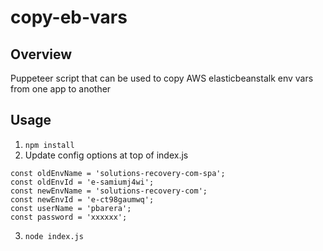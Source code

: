 # copy-eb-vars

## Overview
Puppeteer script that can be used to copy AWS elasticbeanstalk env vars from one app to another

## Usage
1. `npm install`
2. Update config options at top of index.js
```
const oldEnvName = 'solutions-recovery-com-spa';
const oldEnvId = 'e-samiumj4wi';
const newEnvName = 'solutions-recovery-com';
const newEnvId = 'e-ct98gaumwq';
const userName = 'pbarera';
const password = 'xxxxxx';
```
3. `node index.js`
